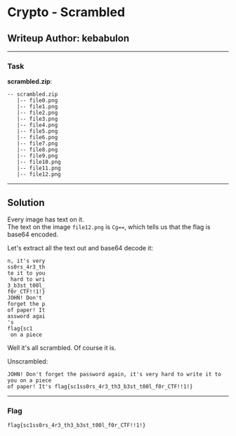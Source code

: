 # Crypto - Scrambled
## Writeup Author: kebabulon

---

### Task

**scrambled.zip**:
```
-- scrambled.zip
   |-- file0.png
   |-- file1.png
   |-- file2.png
   |-- file3.png
   |-- file4.png
   |-- file5.png
   |-- file6.png
   |-- file7.png
   |-- file8.png
   |-- file9.png
   |-- file10.png
   |-- file11.png
   |-- file12.png
```

---

## Solution

Every image has text on it.  
The text on the image ```file12.png``` is ```Cg==```, which tells us that the flag is base64 encoded.

Let's extract all the text out and base64 decode it:

```
n, it's very
ss0rs_4r3_th
te it to you
 hard to wri
3_b3st_t00l_
f0r_CTF!!1!}
JOHN! Don't
forget the p
of paper! It
assword agai
's
flag{sc1
 on a piece
```

Well it's all scrambled. Of course it is.

Unscrambled:

```
JOHN! Don't forget the password again, it's very hard to write it to you on a piece
of paper! It's flag{sc1ss0rs_4r3_th3_b3st_t00l_f0r_CTF!!1!}
```

---

### Flag

```
flag{sc1ss0rs_4r3_th3_b3st_t00l_f0r_CTF!!1!}
```
